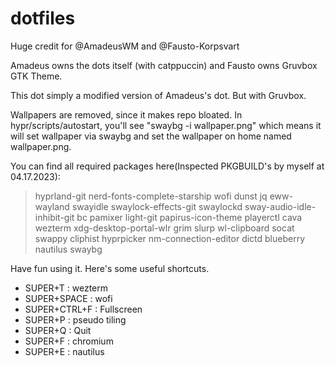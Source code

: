 # dotfiles

Huge credit for @AmadeusWM and @Fausto-Korpsvart

Amadeus owns the dots itself (with catppuccin) and Fausto owns Gruvbox GTK Theme.

This dot simply a modified version of Amadeus's dot. But with Gruvbox.

Wallpapers are removed, since it makes repo bloated. In hypr/scripts/autostart, you'll see "swaybg -i wallpaper.png" which means it will set wallpaper via swaybg and set the wallpaper on home named wallpaper.png.

You can find all required packages here(Inspected PKGBUILD's by myself at 04.17.2023): 
>hyprland-git nerd-fonts-complete-starship wofi dunst jq eww-wayland swayidle swaylock-effects-git swaylockd sway-audio-idle-inhibit-git bc pamixer light-git papirus-icon-theme playerctl cava wezterm xdg-desktop-portal-wlr grim slurp wl-clipboard socat swappy cliphist hyprpicker nm-connection-editor dictd blueberry nautilus swaybg

Have fun using it. Here's some useful shortcuts.

- SUPER+T : wezterm
- SUPER+SPACE : wofi
- SUPER+CTRL+F : Fullscreen
- SUPER+P : pseudo tiling
- SUPER+Q : Quit
- SUPER+F : chromium
- SUPER+E : nautilus

